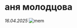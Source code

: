 # аня молодцова 
*16.04.2025*
![mem](https://avatars.mds.yandex.net/i?id=76a68168177ebd513f3d0426243d7bce_l-9181140-images-thumbs&n=13)

